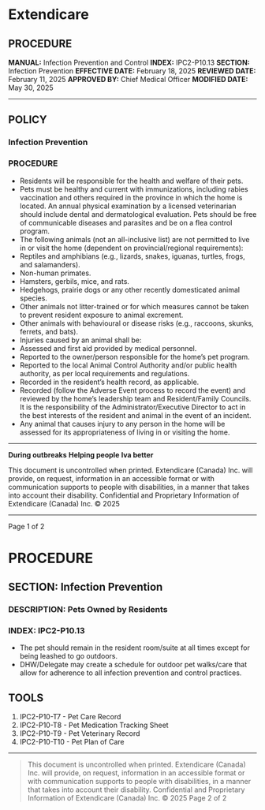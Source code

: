 # Extendicare

## PROCEDURE

**MANUAL:** Infection Prevention and Control
**INDEX:** IPC2-P10.13
**SECTION:** Infection Prevention
**EFFECTIVE DATE:** February 18, 2025
**REVIEWED DATE:** February 11, 2025
**APPROVED BY:** Chief Medical Officer
**MODIFIED DATE:** May 30, 2025

----

## POLICY

### Infection Prevention

### PROCEDURE

- Residents will be responsible for the health and welfare of their pets.
- Pets must be healthy and current with immunizations, including rabies vaccination and others required in the province in which the home is located. An annual physical examination by a licensed veterinarian should include dental and dermatological evaluation. Pets should be free of communicable diseases and parasites and be on a flea control program.
- The following animals (not an all-inclusive list) are not permitted to live in or visit the home (dependent on provincial/regional requirements):
- Reptiles and amphibians (e.g., lizards, snakes, iguanas, turtles, frogs, and salamanders).
- Non-human primates.
- Hamsters, gerbils, mice, and rats.
- Hedgehogs, prairie dogs or any other recently domesticated animal species.
- Other animals not litter-trained or for which measures cannot be taken to prevent resident exposure to animal excrement.
- Other animals with behavioural or disease risks (e.g., raccoons, skunks, ferrets, and bats).
- Injuries caused by an animal shall be:
- Assessed and first aid provided by medical personnel.
- Reported to the owner/person responsible for the home’s pet program.
- Reported to the local Animal Control Authority and/or public health authority, as per local requirements and regulations.
- Recorded in the resident’s health record, as applicable.
- Recorded (follow the Adverse Event process to record the event) and reviewed by the home’s leadership team and Resident/Family Councils. It is the responsibility of the Administrator/Executive Director to act in the best interests of the resident and animal in the event of an incident.
- Any animal that causes injury to any person in the home will be assessed for its appropriateness of living in or visiting the home.

----

**During outbreaks**
**Helping people**
**Iva better**

This document is uncontrolled when printed.
Extendicare (Canada) Inc. will provide, on request, information in an accessible format or with communication supports to people with disabilities, in a manner that takes into account their disability. Confidential and Proprietary Information of Extendicare (Canada) Inc. © 2025

----

Page 1 of 2

# PROCEDURE

## SECTION: Infection Prevention
### DESCRIPTION: Pets Owned by Residents
### INDEX: IPC2-P10.13

- The pet should remain in the resident room/suite at all times except for being leashed to go outdoors.
- DHW/Delegate may create a schedule for outdoor pet walks/care that allow for adherence to all infection prevention and control practices.

## TOOLS
1. IPC2-P10-T7 - Pet Care Record
2. IPC2-P10-T8 - Pet Medication Tracking Sheet
3. IPC2-P10-T9 - Pet Veterinary Record
4. IPC2-P10-T10 - Pet Plan of Care

----

> This document is uncontrolled when printed.
> Extendicare (Canada) Inc. will provide, on request, information in an accessible format or with communication supports to people with disabilities, in a manner that takes into account their disability. Confidential and Proprietary Information of Extendicare (Canada) Inc. © 2025
> Page 2 of 2